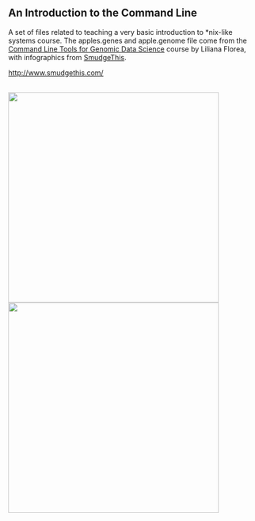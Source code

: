 ## An Introduction to the Command Line

A set of files related to teaching a very basic introduction to *nix-like systems course. The apples.genes and apple.genome file come from the [Command Line Tools for Genomic Data Science](https://www.coursera.org/learn/genomic-tools) course by Liliana Florea, with infographics from [SmudgeThis](http://www.smudgethis.com/).


http://www.smudgethis.com/<br>
<br>

<img src="https://github.com/crahal/Teaching/blob/master/AnIntroductionToTheCommandLine/Infographic1.png" width="425"/> <img src="https://github.com/crahal/Teaching/blob/master/AnIntroductionToTheCommandLine/Infographic2.png" width="425"/> 
